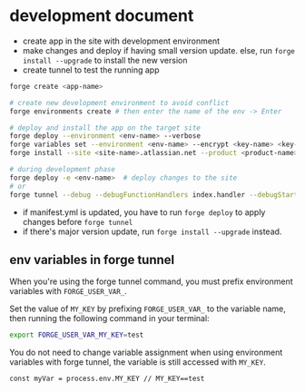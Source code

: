 # development document

* create app in the site with development environment
* make changes and deploy if having small version update. else, run `forge install --upgrade` to install the new version
* create tunnel to test the running app

```sh
forge create <app-name>

# create new development environment to avoid conflict
forge environments create # then enter the name of the env -> Enter

# deploy and install the app on the target site
forge deploy --environment <env-name> --verbose
forge variables set --environment <env-name> --encrypt <key-name> <key-value>
forge install --site <site-name>.atlassian.net --product <product-name> --non-interactive -e <env-name>

# during development phase
forge deploy -e <env-name>  # deploy changes to the site
# or
forge tunnel --debug --debugFunctionHandlers index.handler --debugStartingPort 9229 -e <env-name> # hotload changes
```

* if manifest.yml is updated, you have to run `forge deploy` to apply changes before `forge tunnel`
* if there's major version update, run `forge install --upgrade` instead.


## env variables in forge tunnel

When you're using the forge tunnel command, you must prefix environment variables with `FORGE_USER_VAR_`.

Set the value of `MY_KEY` by prefixing `FORGE_USER_VAR_` to the variable name, then running the following command in your terminal:

```sh
export FORGE_USER_VAR_MY_KEY=test
```

You do not need to change variable assignment when using environment variables with forge tunnel, the variable is still accessed with `MY_KEY`.

```sh
const myVar = process.env.MY_KEY // MY_KEY==test
```